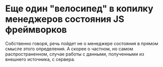 # Еще один "велосипед" в копилку менеджеров состояния JS фреймворков

Собственно говоря, речь пойдет не о менеджере состояния в прямом смысле этого определения. А скорее о частном, но самом распространенном, случае работы с данными, полученными из внешнего источника, с сервера.

